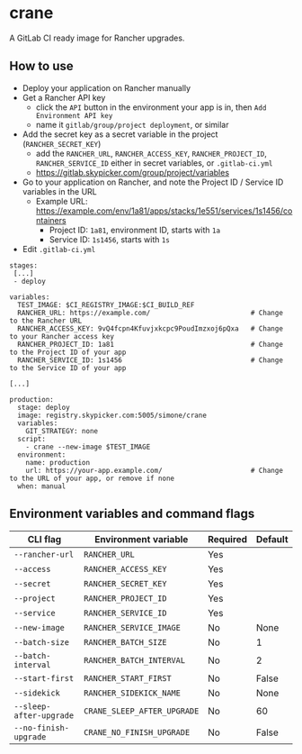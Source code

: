 # crane

A GitLab CI ready image for Rancher upgrades.

## How to use

- Deploy your application on Rancher manually
- Get a Rancher API key
  - click the `API` button in the environment your app is in, then `Add Environment API key`
  - name it `gitlab/group/project deployment`, or similar
- Add the secret key as a secret variable in the project (`RANCHER_SECRET_KEY`)
  - add the `RANCHER_URL`, `RANCHER_ACCESS_KEY`, `RANCHER_PROJECT_ID`, `RANCHER_SERVICE_ID`
    either in secret variables, or `.gitlab-ci.yml`
  - <https://gitlab.skypicker.com/group/project/variables>
- Go to your application on Rancher, and note the Project ID / Service ID variables in the URL
  - Example URL: <https://example.com/env/1a81/apps/stacks/1e551/services/1s1456/containers>
    - Project ID: `1a81`, environment ID, starts with `1a`
    - Service ID: `1s1456`, starts with `1s`
- Edit `.gitlab-ci.yml`


```
stages:
 [...]
 - deploy

variables:
  TEST_IMAGE: $CI_REGISTRY_IMAGE:$CI_BUILD_REF
  RANCHER_URL: https://example.com/                         # Change to the Rancher URL
  RANCHER_ACCESS_KEY: 9vQ4fcpn4Kfuvjxkcpc9PoudImzxoj6pQxa   # Change to your Rancher access key
  RANCHER_PROJECT_ID: 1a81                                  # Change to the Project ID of your app
  RANCHER_SERVICE_ID: 1s1456                                # Change to the Service ID of your app

[...]

production:
  stage: deploy
  image: registry.skypicker.com:5005/simone/crane
  variables:
    GIT_STRATEGY: none
  script:
    - crane --new-image $TEST_IMAGE
  environment:
    name: production
    url: https://your-app.example.com/                      # Change to the URL of your app, or remove if none
  when: manual
```

## Environment variables and command flags

| CLI flag                | Environment variable        | Required | Default |
| ----------------------- | --------------------------- | -------- | ------- |
| `--rancher-url`         | `RANCHER_URL`               | Yes      |         |
| `--access`              | `RANCHER_ACCESS_KEY`        | Yes      |         |
| `--secret`              | `RANCHER_SECRET_KEY`        | Yes      |         |
| `--project`             | `RANCHER_PROJECT_ID`        | Yes      |         |
| `--service`             | `RANCHER_SERVICE_ID`        | Yes      |         |
| `--new-image`           | `RANCHER_SERVICE_IMAGE`     | No       | None    |
| `--batch-size`          | `RANCHER_BATCH_SIZE`        | No       | 1       |
| `--batch-interval`      | `RANCHER_BATCH_INTERVAL`    | No       | 2       |
| `--start-first`         | `RANCHER_START_FIRST`       | No       | False   |
| `--sidekick`            | `RANCHER_SIDEKICK_NAME`     | No       | None    |
| `--sleep-after-upgrade` | `CRANE_SLEEP_AFTER_UPGRADE` | No       | 60      |
| `--no-finish-upgrade`   | `CRANE_NO_FINISH_UPGRADE`   | No       | False   |
